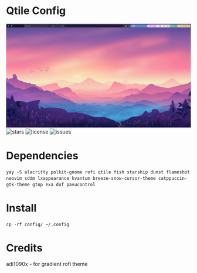 # Qtile Config

![picture](https://raw.githubusercontent.com/Spaxly/qtile-config/main/assets/screenshot.png)
![stars](https://img.shields.io/github/stars/Spaxly/qtile-config)
![license](https://img.shields.io/github/license/Spaxly/qtile-config)
![issues](https://img.shields.io/github/issues/Spaxly/qtile-config)

# Dependencies
```yay -S alacritty polkit-gnome rofi qtile fish starship dunst flameshot neovim sddm lxappearance kvantum breeze-snow-cursor-theme catppuccin-gtk-theme gtop exa duf pavucontrol```

# Install
```cp -rf config/ ~/.config```

# Credits
adi1090x - for gradient rofi theme
